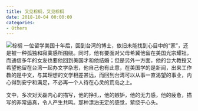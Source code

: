 ```yaml
---
title: 又见棕榈，又见棕榈
date: 2018-10-04 00:00:00
categories:
- Others
---
```

![棕榈](https://upload-images.jianshu.io/upload_images/7955445-908e0e7932745cb8.png?imageMogr2/auto-orient/strip%7CimageView2/2/w/1240)
一位留学美国十年后，回到台湾的博士，依旧未能找到心目中的“家”，还是被一种孤独和寂寞感所围绕。同时，他有要面对父母希冀他留在美国光宗耀祖，而通信多年的女友也要他回到美国才和他结婚；但是另外一方面，他的台大教授又希望他留在台湾一起办文学杂志，他自己也有此意，在美国学的是新闻，出来工作教的是中文，与其理想的文学相差甚远，而回到台湾可以从事一直渴望的事业，内心得到安宁和满足，不必再一个人待在心灵的荒岛之上。

文中，多次对天磊内心的描写，他的挣扎，他的嫉妒，他的无力感，他的疲惫，描写的非常逼真，令人产生共鸣。那种漂泊无定的感觉，萦绕于心头。
